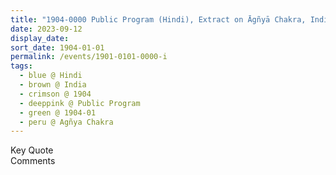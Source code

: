 ```yaml
---
title: "1904-0000 Public Program (Hindi), Extract on Āgñyā Chakra, India"
date: 2023-09-12
display_date: 
sort_date: 1904-01-01
permalink: /events/1901-0101-0000-i
tags:
  - blue @ Hindi
  - brown @ India
  - crimson @ 1904
  - deeppink @ Public Program
  - green @ 1904-01
  - peru @ Agñya Chakra
---
```


<wave-list>
  <list-title color="green" width="75">Key Quote</list-title>
  <list-item color="BlanchedAlmond"  width="200"></list-item>
  <list-item color="Lavender"></list-item>
  <list-item color="BlanchedAlmond"></list-item>
</wave-list>

<br>

<wave-list>
  <list-title color="green" width="75">Comments</list-title>
  <list-item color="BlanchedAlmond"  width="200"></list-item>
  <list-item color="Lavender"></list-item>
  <list-item color="BlanchedAlmond"></list-item>
</wave-list>